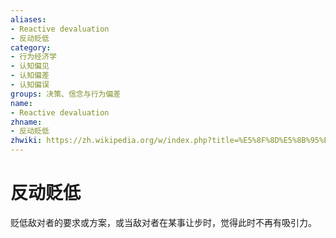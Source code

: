 ```yaml
---
aliases:
- Reactive devaluation
- 反动贬低
category:
- 行为经济学
- 认知偏见
- 认知偏差
- 认知偏误
groups: 决策、信念与行为偏差
name:
- Reactive devaluation
zhname:
- 反动贬低
zhwiki: https://zh.wikipedia.org/w/index.php?title=%E5%8F%8D%E5%8B%95%E8%B2%B6%E4%BD%8E&action=edit&redlink=1
---
```


# 反动贬低

贬低敌对者的要求或方案，或当敌对者在某事让步时，觉得此时不再有吸引力。

